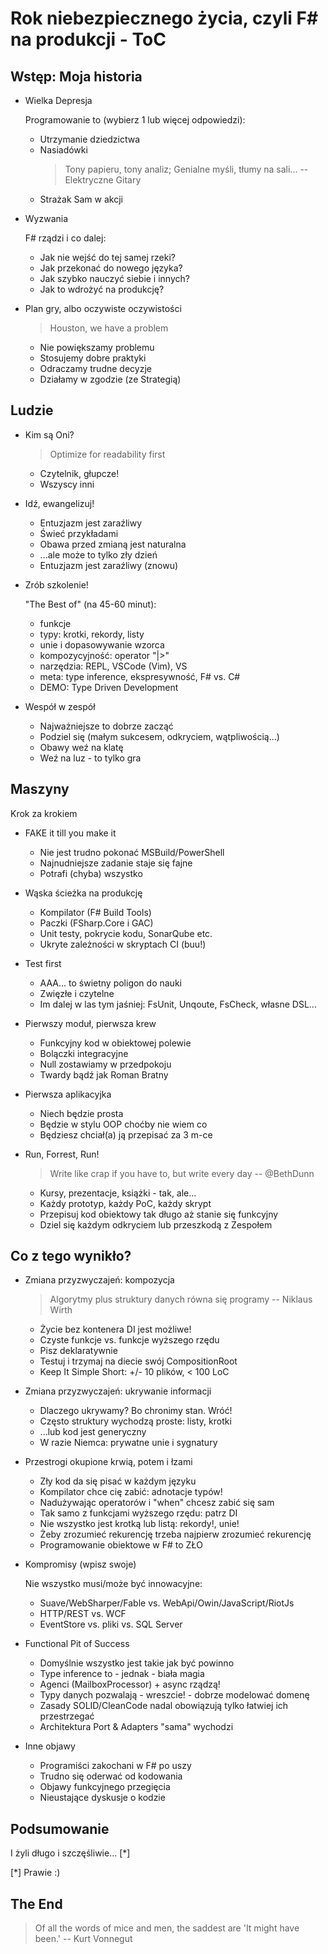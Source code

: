 Rok niebezpiecznego życia, czyli F# na produkcji - ToC
===

## Wstęp: Moja historia

 * Wielka Depresja

   Programowanie to (wybierz 1 lub więcej odpowiedzi):

   - Utrzymanie dziedzictwa
   - Nasiadówki
     > Tony papieru, tony analiz; Genialne myśli, tłumy na sali... -- Elektryczne Gitary
   - Strażak Sam w akcji

 * Wyzwania

   F# rządzi i co dalej:

   - Jak nie wejść do tej samej rzeki?
   - Jak przekonać do nowego języka?
   - Jak szybko nauczyć siebie i innych?
   - Jak to wdrożyć na produkcję?

 * Plan gry, albo oczywiste oczywistości

   > Houston, we have a problem

   - Nie powiększamy problemu
   - Stosujemy dobre praktyki
   - Odraczamy trudne decyzje
   - Działamy w zgodzie (ze Strategią)

## Ludzie

 * Kim są Oni?

   > Optimize for readability first

   - Czytelnik, głupcze!
   - Wszyscy inni

 * Idź, ewangelizuj!

   - Entuzjazm jest zaraźliwy
   - Świeć przykładami
   - Obawa przed zmianą jest naturalna
   - ...ale może to tylko zły dzień
   - Entuzjazm jest zaraźliwy (znowu)

 * Zrób szkolenie!

   "The Best of" (na 45-60 minut):

   - funkcje
   - typy: krotki, rekordy, listy
   - unie i dopasowywanie wzorca
   - kompozycyjność: operator "|>"
   - narzędzia: REPL, VSCode (Vim), VS
   - meta: type inference, ekspresywność, F# vs. C#
   - DEMO: Type Driven Development

 * Wespół w zespół

   - Najważniejsze to dobrze zacząć
   - Podziel się (małym sukcesem, odkryciem, wątpliwością...)
   - Obawy weź na klatę
   - Weź na luz - to tylko gra

## Maszyny

 Krok za krokiem

 * FAKE it till you make it

   - Nie jest trudno pokonać MSBuild/PowerShell
   - Najnudniejsze zadanie staje się fajne
   - Potrafi (chyba) wszystko

 * Wąska ścieżka na produkcję

   - Kompilator (F# Build Tools)
   - Paczki (FSharp.Core i GAC)
   - Unit testy, pokrycie kodu, SonarQube etc.
   - Ukryte zależności w skryptach CI (buu!)

 * Test first

   - AAA... to świetny poligon do nauki
   - Zwięzłe i czytelne
   - Im dalej w las tym jaśniej: FsUnit, Unqoute, FsCheck, własne DSL...

 * Pierwszy moduł, pierwsza krew

   - Funkcyjny kod w obiektowej polewie
   - Bolączki integracyjne
   - Null zostawiamy w przedpokoju
   - Twardy bądź jak Roman Bratny

 * Pierwsza aplikacyjka

   - Niech będzie prosta
   - Będzie w stylu OOP choćby nie wiem co
   - Będziesz chciał(a) ją przepisać za 3 m-ce

 * Run, Forrest, Run!

   > Write like crap if you have to, but write every day -- @BethDunn

   - Kursy, prezentacje, książki - tak, ale...
   - Każdy prototyp, każdy PoC, każdy skrypt
   - Przepisuj kod obiektowy tak długo aż stanie się funkcyjny
   - Dziel się każdym odkryciem lub przeszkodą z Zespołem

## Co z tego wynikło?

 * Zmiana przyzwyczajeń: kompozycja

   > Algorytmy plus struktury danych równa się programy -- Niklaus Wirth

   - Życie bez kontenera DI jest możliwe!
   - Czyste funkcje vs. funkcje wyższego rzędu
   - Pisz deklaratywnie
   - Testuj i trzymaj na diecie swój CompositionRoot
   - Keep It Simple Short: +/- 10 plików, < 100 LoC

 * Zmiana przyzwyczajeń: ukrywanie informacji

   - Dlaczego ukrywamy? Bo chronimy stan. Wróć!
   - Często struktury wychodzą proste: listy, krotki
   - ...lub kod jest generyczny
   - W razie Niemca: prywatne unie i sygnatury

 * Przestrogi okupione krwią, potem i łzami

   - Zły kod da się pisać w każdym języku
   - Kompilator chce cię zabić: adnotacje typów!
   - Nadużywając operatorów i "when" chcesz zabić się sam
   - Tak samo z funkcjami wyższego rzędu: patrz DI
   - Nie wszystko jest krotką lub listą: rekordy!, unie!
   - Żeby zrozumieć rekurencję trzeba najpierw zrozumieć rekurencję
   - Programowanie obiektowe w F# to ZŁO

 * Kompromisy (wpisz swoje)

   Nie wszystko musi/może być innowacyjne:

   - Suave/WebSharper/Fable vs. WebApi/Owin/JavaScript/RiotJs
   - HTTP/REST vs. WCF
   - EventStore vs. pliki vs. SQL Server

 * Functional Pit of Success

   - Domyślnie wszystko jest takie jak być powinno
   - Type inference to - jednak - biała magia
   - Agenci (MailboxProcessor) + async rządzą!
   - Typy danych pozwalają - wreszcie! - dobrze modelować domenę
   - Zasady SOLID/CleanCode nadal obowiązują tylko łatwiej ich przestrzegać
   - Architektura Port & Adapters "sama" wychodzi

 * Inne objawy

   - Programiści zakochani w F# po uszy
   - Trudno się oderwać od kodowania
   - Objawy funkcyjnego przegięcia
   - Nieustające dyskusje o kodzie

## Podsumowanie

   I żyli długo i szczęśliwie... [*]

   [*] Prawie :)

## The End

> Of all the words of mice and men, the saddest are 'It might have been.' -- Kurt Vonnegut
